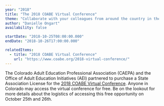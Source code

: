 ```yaml
---
year: "2018"
title: "The 2018 COABE Virtual Conference"
theme: "Collaborate with your colleagues from around the country in the virtual world!"
author: "Danielle Ongart"
availability: false

startDate: "2018-10-25T08:00:00.000"
endDate: "2018-10-26T17:00:00.000"

relatedItems:
  - title: "2018 COABE Virtual Conference"
    url: "https://www.coabe.org/2018-virtual-conference/"
---
```

The Colorado Adult Education Professional Association (CAEPA) and the Office of Adult Education Initiatives (AEI) partnered to purchase a State Association License for the [2018 COABE Virtual Conference](https://www.coabe.org/2018-virtual-conference/). Anyone in Colorado may access the virtual conference for free. Be on the lookout for more details about the logistics of accessing this free opportunity on October 25th and 26th.
